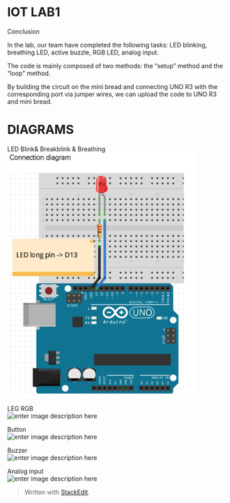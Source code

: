 <!DOCTYPE html>
<html>

<head>
  <meta charset="utf-8">
  <meta name="viewport" content="width=device-width, initial-scale=1.0">
  <title>README</title>
  <link rel="stylesheet" href="https://stackedit.io/style.css" />
</head>

<body class="stackedit">
  <div class="stackedit__html"><h1 id="iot-lab1">IOT LAB1</h1>
<p>Conclusion</p>
<p>In the lab, our team have completed the following tasks: LED blinking, breathing LED, active buzzle, RGB LED, analog input.</p>
<p>The code is mainly composed of two methods: the “setup” method and the “loop” method.</p>
<p>By building the circuit on the mini bread and connecting UNO R3 with the corresponding port via jumper wires, we can upload the code to UNO R3 and mini bread.</p>
<h1 id="diagrams">DIAGRAMS</h1>
<p>LED Blink&amp; Breakblink &amp; Breathing<br>
<img src="https://github.com/efrei-paris-sud/hello-water/blob/master/image_lab1/led1.png" alt="enter image description here"></p>
<p>LEG RGB<br>
<img src="%5Bhttps://github.com/efrei-paris-sud/hello-water/blob/master/image_lab1/rgb.png%5D" alt="enter image description here"></p>
<p>Button<br>
<img src="%5Bhttps://github.com/efrei-paris-sud/hello-water/blob/master/image_lab1/botton.png%5D" alt="enter image description here"></p>
<p>Buzzer<br>
<img src="%5Bhttps://github.com/efrei-paris-sud/hello-water/blob/master/image_lab1/buzzer.png%5D" alt="enter image description here"></p>
<p>Analog input<br>
<img src="%5Bhttps://github.com/efrei-paris-sud/hello-water/blob/master/image_lab1/analog.png%5D" alt="enter image description here"></p>
<blockquote>
<p>Written with <a href="https://stackedit.io/">StackEdit</a>.</p>
</blockquote>
</div>
</body>

</html>
